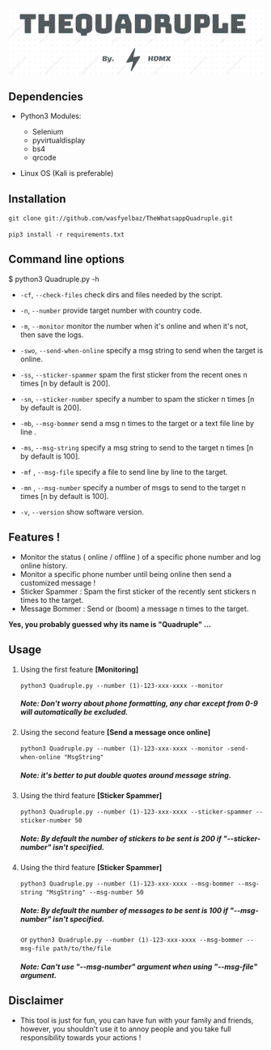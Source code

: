 ![TheQuadruple](https://github.com/wasfyelbaz/TheWhatsappQuadruple/blob/main/core/logo.PNG)
## Dependencies
* Python3 Modules:
    * Selenium
    * pyvirtualdisplay
    * bs4
    * qrcode
    
* Linux OS (Kali is preferable) 

## Installation

    git clone git://github.com/wasfyelbaz/TheWhatsappQuadruple.git
    
    pip3 install -r requirements.txt

## Command line options
$ python3 Quadruple.py -h

*  `-cf`, `--check-files` check dirs and files needed by the script.

*  `-n`, `--number`          provide target number with country code.

*  `-m`, `--monitor`          monitor the number when it's online and when it's not, then save the logs.

*  `-swo`, `--send-when-online` specify a msg string to send when the target is online.

*  `-ss`, `--sticker-spammer` spam the first sticker from the recent ones n times [n by default is 200].

*  `-sn`, `--sticker-number` specify a number to spam the sticker n times [n by default is 200].

*  `-mb`, `--msg-bommer`    send a msg n times to the target or a text file line by line .

*  `-ms`, `--msg-string`   specify a msg string to send to the target n times [n by default is 100].

*  `-mf` , `--msg-file`     specify a file to send line by line to the target.

*  `-mn` , `--msg-number`   specify a number of msgs to send to the target n times [n by default is 100].

*  `-v`, `--version`        show software version.

## Features !

* Monitor the status ( online / offline ) of a specific phone number and log online history.
* Monitor a specific phone number until being online then send a customized message !
* Sticker Spammer : Spam the first sticker of the recently sent stickers n times to the target.
* Message Bommer : Send or (boom) a message n times to the target.

**Yes, you probably guessed why its name is "Quadruple" ...**

## Usage

1. Using the first feature **[Monitoring]**

    `python3 Quadruple.py --number (1)-123-xxx-xxxx --monitor`
     ##### Note: Don't worry about phone formatting, any char except from 0-9 will automatically be excluded.

2. Using the second feature **[Send a message once online]**

    `python3 Quadruple.py --number (1)-123-xxx-xxxx --monitor -send-when-online "MsgString"`
     ##### Note: it's better to put double quotes around message string.

3. Using the third feature **[Sticker Spammer]**

    `python3 Quadruple.py --number (1)-123-xxx-xxxx --sticker-spammer --sticker-number 50`
     ##### Note: By default the number of stickers to be sent is 200 if "--sticker-number" isn't specified.

4. Using the third feature **[Sticker Spammer]**
    
    `python3 Quadruple.py --number (1)-123-xxx-xxxx --msg-bommer --msg-string "MsgString" --msg-number 50`
     ##### Note: By default the number of messages to be sent is 100 if "--msg-number" isn't specified.
     or
    `python3 Quadruple.py --number (1)-123-xxx-xxxx --msg-bommer --msg-file path/to/the/file`
     ##### Note: Can't use "--msg-number" argument when using "--msg-file" argument.

## Disclaimer

* This tool is just for fun, you can have fun with your family and friends, however, you shouldn't use it to annoy people
and you take full responsibility towards your actions !


